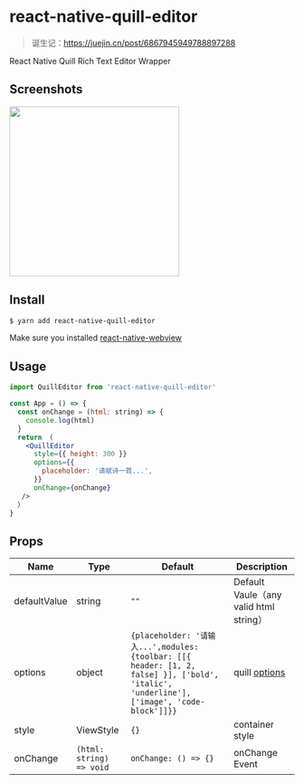 # react-native-quill-editor

> 诞生记：https://juejin.cn/post/6867945949788897288

React Native Quill Rich Text Editor Wrapper

## Screenshots

<img src="https://i.loli.net/2020/08/27/LvuyxVr3R2mlk9p.png" width="300px" />

## Install

```sh
$ yarn add react-native-quill-editor
```

Make sure you installed [react-native-webview](https://github.com/react-native-community/react-native-webview)

## Usage

```jsx
import QuillEditor from 'react-native-quill-editor'

const App = () => {
  const onChange = (html: string) => {
    console.log(html)
  }
  return （
    <QuillEditor
      style={{ height: 300 }}
      options={{
        placeholder: '请赋诗一首...',
      }}
      onChange={onChange}
   />
  ）
}
```

## Props

| Name         | Type                     | Default                                                                                                                                  | Description                            |
| ------------ | ------------------------ | ---------------------------------------------------------------------------------------------------------------------------------------- | -------------------------------------- |
| defaultValue | string                   | `""`                                                                                                                                     | Default Vaule（any valid html string） |
| options      | object                   | `{placeholder: '请输入...',modules: {toolbar: [[{ header: [1, 2, false] }], ['bold', 'italic', 'underline'], ['image', 'code-block']]}}` | quill [options](http://t.cn/A64z1U2z)  |
| style        | ViewStyle                | `{}`                                                                                                                                     | container style                        |
| onChange     | `(html: string) => void` | `onChange: () => {}`                                                                                                                     | onChange Event                         |
